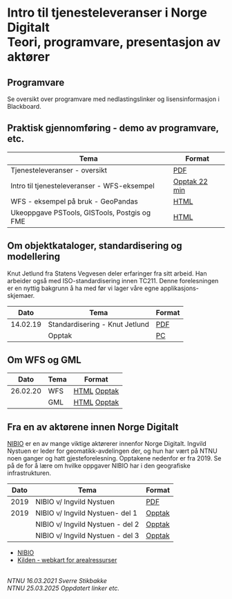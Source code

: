 # Intro til tjenesteleveranser i Norge Digitalt<br/>Teori, programvare, presentasjon av aktører


## Programvare

Se oversikt over programvare med nedlastingslinker og lisensinformasjon i Blackboard.


## Praktisk gjennomføring - demo av programvare, etc.

Tema |Format
---|---
Tjenesteleveranser - oversikt |[PDF](docs/Tjenesteleveranser-oversikt.pdf)
Intro til tjenesteleveranser - WFS-eksempel |[Opptak 22 min](https://ntnu.cloud.panopto.eu/Panopto/Pages/Viewer.aspx?id=d4e1ae61-ee45-4a94-b4e3-aced00cf75f9)
WFS - eksempel på bruk - GeoPandas |[HTML](../wfs/vannkraft.html)
Ukeoppgave PSTools, GISTools, Postgis og FME |[HTML](ukeoppgave-PsTools-GISTools-PostGIS-FME.md)



## Om objektkataloger, standardisering og modellering

Knut Jetlund fra Statens Vegvesen deler erfaringer fra sitt arbeid. Han arbeider også med ISO-standardisering innen TC211.
Denne forelesningen er en nyttig bakgrunn å ha med før vi lager våre egne applikasjons-skjemaer.

|Dato |Tema |Format
|---|---|---
|14.02.19 |Standardisering - Knut Jetlund |[PDF](docs/20190214GjesteforelesningStandardisering.pdf)
|  |Opptak|[PC](https://ntnu.cloud.panopto.eu/Panopto/Pages/Viewer.aspx?id=f9b35405-3af6-4b5a-9a62-afe900c81d18)


## Om WFS og GML

|Dato |Tema |Format
|---|---|---
|26.02.20 |WFS |[HTML](https://slides.com/sverres/geo3141-wfs/fullscreen#/) [Opptak](https://ntnu.cloud.panopto.eu/Panopto/Pages/Viewer.aspx?id=4394369d-3a8f-483e-b73f-acea00d426bf)
|  |GML |[HTML](https://slides.com/sverres/geo3141-gml/fullscreen#/) [Opptak](https://ntnu.cloud.panopto.eu/Panopto/Pages/Viewer.aspx?id=3731bdbb-5d82-4a6d-8310-acea00d44460)



## Fra en av aktørene innen Norge Digitalt

[NIBIO](https://www.nibio.no/) er en av mange viktige aktørerer innenfor Norge Digitalt.
Ingvild Nystuen er leder for geomatikk-avdelingen der, og hun har vært på NTNU noen ganger og hatt gjesteforelesning.
Opptakene nedenfor er fra 2019. Se på de for å lære om hvilke oppgaver NIBIO har i den geografiske infrastrukturen.

|Dato |Tema |Format
|---|---|---
|2019 |NIBIO v/ Ingvild Nystuen |[PDF](docs/GEO3141_20190312.pdf)
|2019 |NIBIO v/ Ingvild Nystuen- del 1 |[Opptak](https://ntnu.cloud.panopto.eu/Panopto/Pages/Viewer.aspx?id=2fe17f9a-bc2d-41ee-a028-afe90075bc81)
|  |NIBIO v/ Ingvild Nystuen - del 2 |[Opptak](https://ntnu.cloud.panopto.eu/Panopto/Pages/Viewer.aspx?id=94fb2d8d-11d1-47a3-9a30-afe9008e4701)
|  |NIBIO v/ Ingvild Nystuen - del 3 |[Opptak](https://ntnu.cloud.panopto.eu/Panopto/Pages/Viewer.aspx?id=8a62c265-ed8c-41fe-9c24-afe9008ebc59)


- [NIBIO](https://www.nibio.no/)
- [Kilden - webkart for arealressurser](https://kilden.nibio.no/?X=6730000.00&Y=280000.00&zoom=5&lang=nb)


\
_NTNU 16.03.2021 Sverre Stikbakke_\
_NTNU 25.03.2025 Oppdatert linker etc._

